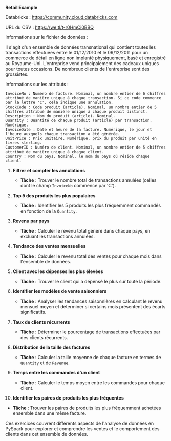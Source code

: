 **Retail Example**

Databricks : https://community.cloud.databricks.com

URL du CSV : https://we.tl/t-r0HmCi0BBQ

Informations sur le fichier de données :

Il s'agit d'un ensemble de données transnational qui contient toutes les transactions effectuées entre le 01/12/2010 et le 09/12/2011 pour un commerce de détail en ligne non implanté physiquement, basé et enregistré au Royaume-Uni. L'entreprise vend principalement des cadeaux uniques pour toutes occasions. De nombreux clients de l'entreprise sont des grossistes.

Informations sur les attributs :

    InvoiceNo : Numéro de facture. Nominal, un nombre entier de 6 chiffres attribué de manière unique à chaque transaction. Si ce code commence par la lettre 'C', cela indique une annulation.
    StockCode : Code produit (article). Nominal, un nombre entier de 5 chiffres attribué de manière unique à chaque produit distinct.
    Description : Nom du produit (article). Nominal.
    Quantity : Quantité de chaque produit (article) par transaction. Numérique.
    InvoiceDate : Date et heure de la facture. Numérique, le jour et l'heure auxquels chaque transaction a été générée.
    UnitPrice : Prix unitaire. Numérique, prix du produit par unité en livres sterling.
    CustomerID : Numéro de client. Nominal, un nombre entier de 5 chiffres attribué de manière unique à chaque client.
    Country : Nom du pays. Nominal, le nom du pays où réside chaque client.

1. **Filtrer et compter les annulations**
   - **Tâche** : Trouver le nombre total de transactions annulées (celles dont le champ `InvoiceNo` commence par 'C').

2. **Top 5 des produits les plus populaires**
   - **Tâche** : Identifier les 5 produits les plus fréquemment commandés en fonction de la `Quantity`.

3. **Revenu par pays**
   - **Tâche** : Calculer le revenu total généré dans chaque pays, en excluant les transactions annulées.

4. **Tendance des ventes mensuelles**
   - **Tâche** : Calculer le revenu total des ventes pour chaque mois dans l'ensemble de données.

5. **Client avec les dépenses les plus élevées**
   - **Tâche** : Trouver le client qui a dépensé le plus sur toute la période.

6. **Identifier les modèles de vente saisonniers**
   - **Tâche** : Analyser les tendances saisonnières en calculant le revenu mensuel moyen et déterminer si certains mois présentent des écarts significatifs.

7. **Taux de clients récurrents**
   - **Tâche** : Déterminer le pourcentage de transactions effectuées par des clients récurrents.

8. **Distribution de la taille des factures**
   - **Tâche** : Calculer la taille moyenne de chaque facture en termes de `Quantity` et de `Revenue`.

9. **Temps entre les commandes d'un client**
   - **Tâche** : Calculer le temps moyen entre les commandes pour chaque client.

10. **Identifier les paires de produits les plus fréquentes**
   - **Tâche** : Trouver les paires de produits les plus fréquemment achetées ensemble dans une même facture.

Ces exercices couvrent différents aspects de l'analyse de données en PySpark pour explorer et comprendre les ventes et le comportement des clients dans cet ensemble de données.
